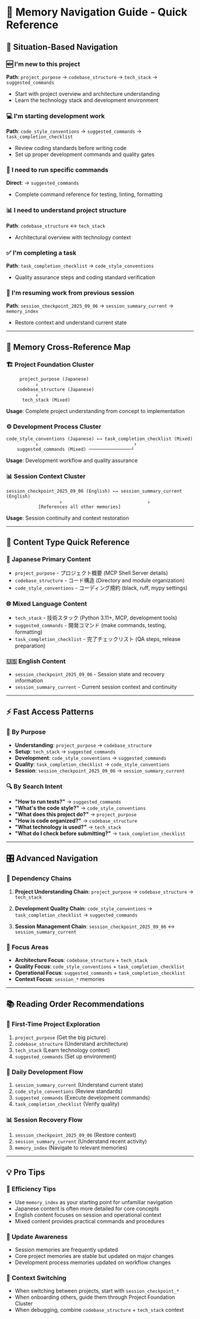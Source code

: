 # 🧭 Memory Navigation Guide - Quick Reference

## 🎯 **Situation-Based Navigation**

### 🆕 **I'm new to this project**
**Path**: `project_purpose` → `codebase_structure` → `tech_stack` → `suggested_commands`
- Start with project overview and architecture understanding
- Learn the technology stack and development environment

### 💻 **I'm starting development work**  
**Path**: `code_style_conventions` → `suggested_commands` → `task_completion_checklist`
- Review coding standards before writing code
- Set up proper development commands and quality gates

### 🔧 **I need to run specific commands**
**Direct**: → `suggested_commands`
- Complete command reference for testing, linting, formatting

### 📊 **I need to understand project structure**
**Path**: `codebase_structure` ↔ `tech_stack`
- Architectural overview with technology context

### ✅ **I'm completing a task**
**Path**: `task_completion_checklist` → `code_style_conventions`
- Quality assurance steps and coding standard verification

### 🔄 **I'm resuming work from previous session**
**Path**: `session_checkpoint_2025_09_06` → `session_summary_current` → `memory_index`
- Restore context and understand current state

---

## 🔗 **Memory Cross-Reference Map**

### 🏗️ **Project Foundation Cluster**
```
     project_purpose (Japanese)
           ↓
    codebase_structure (Japanese)  
           ↓ 
      tech_stack (Mixed)
```
**Usage**: Complete project understanding from concept to implementation

### ⚙️ **Development Process Cluster**
```
code_style_conventions (Japanese) ←→ task_completion_checklist (Mixed)
           ↓                                    ↑
    suggested_commands (Mixed) ────────────────┘
```
**Usage**: Development workflow and quality assurance

### 📊 **Session Context Cluster**  
```
session_checkpoint_2025_09_06 (English) ←→ session_summary_current (English)
                    ↓                                ↓
            [References all other memories]
```
**Usage**: Session continuity and context restoration

---

## 🎨 **Content Type Quick Reference**

### 📝 **Japanese Primary Content**
- `project_purpose` - プロジェクト概要 (MCP Shell Server details)
- `codebase_structure` - コード構造 (Directory and module organization)
- `code_style_conventions` - コーディング規約 (black, ruff, mypy settings)

### 🌐 **Mixed Language Content**  
- `tech_stack` - 技術スタック (Python 3.11+, MCP, development tools)
- `suggested_commands` - 開発コマンド (make commands, testing, formatting)
- `task_completion_checklist` - 完了チェックリスト (QA steps, release preparation)

### 🇺🇸 **English Content**
- `session_checkpoint_2025_09_06` - Session state and recovery information
- `session_summary_current` - Current session context and continuity

---

## ⚡ **Fast Access Patterns**

### 🎯 **By Purpose**
- **Understanding**: `project_purpose` → `codebase_structure`
- **Setup**: `tech_stack` → `suggested_commands` 
- **Development**: `code_style_conventions` → `suggested_commands`
- **Quality**: `task_completion_checklist` → `code_style_conventions`
- **Session**: `session_checkpoint_2025_09_06` → `session_summary_current`

### 🔍 **By Search Intent**
- **"How to run tests?"** → `suggested_commands`
- **"What's the code style?"** → `code_style_conventions`
- **"What does this project do?"** → `project_purpose`
- **"How is code organized?"** → `codebase_structure`
- **"What technology is used?"** → `tech_stack`
- **"What do I check before submitting?"** → `task_completion_checklist`

---

## 🎛️ **Advanced Navigation**

### 🔄 **Dependency Chains**
1. **Project Understanding Chain**:
   `project_purpose` → `codebase_structure` → `tech_stack`

2. **Development Quality Chain**:
   `code_style_conventions` → `task_completion_checklist` → `suggested_commands`

3. **Session Management Chain**:
   `session_checkpoint_2025_09_06` ↔ `session_summary_current`

### 🎯 **Focus Areas**
- **Architecture Focus**: `codebase_structure` + `tech_stack`
- **Quality Focus**: `code_style_conventions` + `task_completion_checklist`
- **Operational Focus**: `suggested_commands` + `task_completion_checklist`
- **Context Focus**: `session_*` memories

---

## 📚 **Reading Order Recommendations**

### 📖 **First-Time Project Exploration**
1. `project_purpose` (Get the big picture)
2. `codebase_structure` (Understand architecture)
3. `tech_stack` (Learn technology context)
4. `suggested_commands` (Set up environment)

### 🔧 **Daily Development Flow**  
1. `session_summary_current` (Understand current state)
2. `code_style_conventions` (Review standards)
3. `suggested_commands` (Execute development commands)
4. `task_completion_checklist` (Verify quality)

### 📊 **Session Recovery Flow**
1. `session_checkpoint_2025_09_06` (Restore context)  
2. `session_summary_current` (Understand recent activity)
3. `memory_index` (Navigate to relevant memories)

---

## 💡 **Pro Tips**

### 🎯 **Efficiency Tips**
- Use `memory_index` as your starting point for unfamiliar navigation
- Japanese content is often more detailed for core concepts
- English content focuses on session and operational context
- Mixed content provides practical commands and procedures

### 🔄 **Update Awareness**
- Session memories are frequently updated
- Core project memories are stable but updated on major changes
- Development process memories updated on workflow changes

### 🎨 **Context Switching**
- When switching between projects, start with `session_checkpoint_*`
- When onboarding others, guide them through Project Foundation Cluster
- When debugging, combine `codebase_structure` + `tech_stack` context